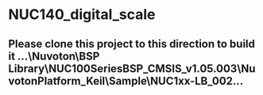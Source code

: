 # NUC140_digital_scale

## Please clone this project to this direction to build it ...\Nuvoton\BSP Library\NUC100SeriesBSP_CMSIS_v1.05.003\NuvotonPlatform_Keil\Sample\NUC1xx-LB_002\...


